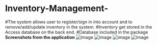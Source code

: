# Inventory-Management-
#The system allows user to register/sign in into account and to remove/add/update inventory in the system.
#Inventory get stored in the Access database on the back end.
#Database included in the package
**Screenshots from the application**
![image](https://user-images.githubusercontent.com/75707184/209572826-4529ecef-49ab-4eb0-9120-a1bc54eb46c7.png)
![image](https://user-images.githubusercontent.com/75707184/209572827-54acf891-bda3-4604-97fd-30a627890645.png)
![image](https://user-images.githubusercontent.com/75707184/209572833-317e2590-9443-4d57-b0eb-1b7a30d2c7c4.png)
![image](https://user-images.githubusercontent.com/75707184/209572838-15b167b8-c0a9-40f8-aff9-088cee654d2d.png)
